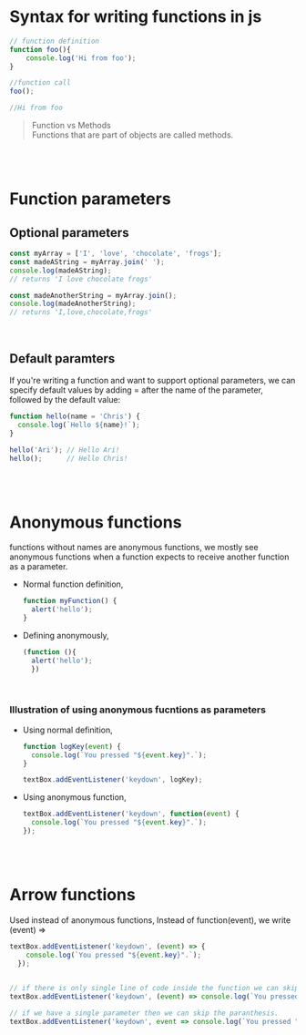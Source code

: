 # Syntax for writing functions in js

```js
// function definition
function foo(){
    console.log('Hi from foo');
}

//function call
foo(); 

//Hi from foo
```

> Function vs Methods <br> Functions that are part of objects are called methods.

<br>
<br>

# Function parameters


## Optional parameters

```js
const myArray = ['I', 'love', 'chocolate', 'frogs'];
const madeAString = myArray.join(' ');
console.log(madeAString);
// returns 'I love chocolate frogs'

const madeAnotherString = myArray.join();
console.log(madeAnotherString);
// returns 'I,love,chocolate,frogs'
```
<br>

## Default paramters

If you're writing a function and want to support optional parameters, we can specify default values by adding = after 
the name of the parameter, followed by the default value:

```js
function hello(name = 'Chris') {
  console.log(`Hello ${name}!`);
}

hello('Ari'); // Hello Ari!
hello();      // Hello Chris!
```

<br>
<br>


# Anonymous functions

functions without names are anonymous functions, we mostly see anonymous functions when a function expects to receive another function as a parameter. 

- Normal function definition,

  ```js
  function myFunction() {
    alert('hello');
  }
  ```
- Defining anonymously,

  ```js
  (function (){
    alert('hello');
    })
  ```
<br>

### Illustration of using anonymous fucntions as parameters

- Using normal definition,

  ```js
  function logKey(event) {
    console.log(`You pressed "${event.key}".`);
  }

  textBox.addEventListener('keydown', logKey);
  ```
- Using anonymous function,

  ```js
  textBox.addEventListener('keydown', function(event) {
    console.log(`You pressed "${event.key}".`);
  });
  ```

<br>
<br>

# Arrow functions

Used instead of anonymous functions, Instead of function(event), we write (event) =>

```js
textBox.addEventListener('keydown', (event) => {
    console.log(`You pressed "${event.key}".`);
  });

  
// if there is only single line of code inside the function we can skip the curly braces.
textBox.addEventListener('keydown', (event) => console.log(`You pressed "${event.key}".`));

// if we have a single parameter then we can skip the paranthesis.
textBox.addEventListener('keydown', event => console.log(`You pressed "${event.key}".`));

```


<br>
<br>





















